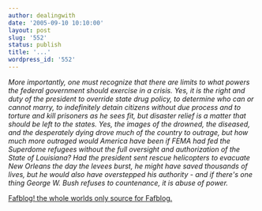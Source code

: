 ```yaml
---
author: dealingwith
date: '2005-09-10 10:10:00'
layout: post
slug: '552'
status: publish
title: '...'
wordpress_id: '552'
---
```


_More importantly, one must recognize that there are limits to what powers the
federal government should exercise in a crisis. Yes, it is the right and duty
of the president to override state drug policy, to determine who can or cannot
marry, to indefinitely detain citizens without due process and to torture and
kill prisoners as he sees fit, but disaster relief is a matter that should be
left to the states. Yes, the images of the drowned, the diseased, and the
desperately dying drove much of the country to outrage, but how much more
outraged would America have been if FEMA had fed the Superdome refugees
without the full oversight and authorization of the State of Louisiana? Had
the president sent rescue helicopters to evacuate New Orleans the day the
levees burst, he might have saved thousands of lives, but he would also have
overstepped his authority - and if there's one thing George W. Bush refuses to
countenance, it is abuse of power._

[Fafblog! the whole worlds only source for Fafblog.][1]

   [1]: http://fafblog.blogspot.com/2005/09/with-great-power-comes-little-else.html

